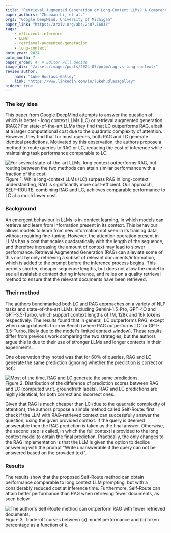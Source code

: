 ```yaml
---
title: "Retrieval Augmented Generation or Long-Context LLMs? A Comprehensive Study and Hybrid Approach"
paper_authors: "Zhuowan Li, et al."
orgs: "Google DeepMind, University of Michigan"
paper_link: "https://arxiv.org/abs/2407.16833"
tags:
    - efficient-inference
    - LLMs
    - retrieval-augmented-generation
    - long-context
potm_year: 2024
potm_month: 7
paper_order: 4  # Editor will decide
image_dir: "/assets/images/posts/2024-07/potm/rag-vs-long-context/"
review_author:
    name: "Luke Hudlass-Galley"
    link: "https://www.linkedin.com/in/lukehudlassgalley"
hidden: true
---
```



### The key idea

This paper from Google DeepMind attempts to answer the question of which is better - long context LLMs (LC) or retrieval augmented generation (RAG)? For state-of-the-art LLMs they find that LC outperforms RAG, albeit at a larger computational cost due to the quadratic complexity of attention. However, they find that for most queries, both RAG and LC generate identical predictions. Motivated by this observation, the authors propose a method to route queries to RAG or LC, reducing the cost of inference while maintaining task performance comparable to LC.

<img src="{{ page.image_dir | append: 'method-comparison.png' | relative_url }}" alt="For several state-of-the-art LLMs, long context outperforms RAG, but routing between the two methods can attain similar performance with a fraction of the cost.">
<figcaption>Figure 1. While long-context LLMs (LC) surpass RAG in long-context understanding, RAG is significantly more cost-efficient. Our approach, SELF-ROUTE, combining RAG and LC, achieves comparable performance to LC at a much lower cost.</figcaption>

### Background

An emergent behaviour in LLMs is in-context learning, in which models can retrieve and learn from information present in its context. This behaviour allows models to learn from new information not seen in its training data, without requiring fine-tuning. However, the attention operation present in LLMs has a cost that scales quadaratically with the length of the sequence, and therefore increasing the amount of context may lead to slower performance. Retrieval Augmented Generation (RAG) can alleviate some of this cost by only retrieving a subset of relevant documents/information, which is added to the prompt before the inference process begins. This permits shorter, cheaper sequence lengths, but does not allow the model to see all avaialable context during inference, and relies on a quality retrieval method to ensure that the relevant documents have been retrieved.

### Their method

The authors benchmarked both LC and RAG approaches on a variety of NLP tasks and state-of-the-art LLMs, including Gemini-1.5-Pro, GPT-4O and GPT-3.5-Turbo, which support context lengths of 1M, 128k and 16k tokens respectively. The results found that in general, LC outperforms RAG, except when using datasets from $\infty$ Bench (where RAG outperforms LC for GPT-3.5-Turbo, likely due to the model's limited context window). These results differ from previous work comparing the two strategies, but the authors argue this is due to their use of stronger LLMs and longer contexts in their experiments.

One observation they noted was that for 60% of queries, RAG and LC generate the same prediction (ignoring whether the prediction is correct or not):

<img src="{{ page.image_dir | append: 'prediction-distribution.png' | relative_url }}" alt="Most of the time, RAG and LC generate the same predictions.">
<figcaption>Figure 2. Distribution of the difference of prediction scores between RAG and LC (computed w.r.t. groundtruth labels). RAG and LC predictions are highly identical, for both correct and incorrect ones.</figcaption>

Given that RAG is much cheaper than LC (due to the quadratic complexity of attention), the authors propose a simple method called Self-Route: first check if the LLM with RAG-retrieved context can successfully answer the question, using the given provided context. If the query is deemed answerable then the RAG prediction is taken as the final answer. Otherwise, the second step is called, in which the full context is provided to the long context model to obtain the final prediction. Practically, the only changes to the RAG implementation is that the LLM is given the option to declice answering with the prompt "Write unanswerable if the query can not be answered based on the provided text".


### Results

The results show that the proposed Self-Route method can obtain performance comparable to long context LLM prompting, but with a considerably reduced cost at inference time. Furthermore, Self-Route can attain better performance than RAG when retrieving fewer documents, as seen below.

<img src="{{ page.image_dir | append: 'top-k-ablation.png' | relative_url }}" alt="The author's Self-Route method can outperform RAG with fewer retrieved documents.">
<figcaption>Figure 3. Trade-off curves between (a) model performance and (b) token percentage as a function of k.</figcaption>

